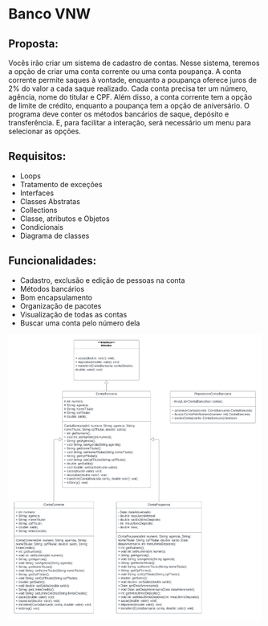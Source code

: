 # Banco VNW

## Proposta: 

Vocês irão criar um sistema de cadastro de
contas. Nesse sistema, teremos a opção de criar uma conta corrente
ou uma conta poupança.
A conta corrente permite saques à vontade, enquanto a poupança
oferece juros de 2% do valor a cada saque realizado.
Cada conta precisa ter um número, agência, nome do titular e CPF.
Além disso, a conta corrente tem a opção de limite de crédito,
enquanto a poupança tem a opção de aniversário.
O programa deve conter os métodos bancários de saque, depósito e
transferência.
E, para facilitar a interação, será necessário um menu para
selecionar as opções.

## Requisitos:

* Loops
* Tratamento de exceções
* Interfaces
* Classes Abstratas
* Collections
* Classe, atributos e Objetos
* Condicionais
* Diagrama de classes

## Funcionalidades:

* Cadastro, exclusão e edição de pessoas na conta
* Métodos bancários
* Bom encapsulamento
* Organização de pacotes
* Visualização de todas as contas
* Buscar uma conta pelo número dela

![Diagrama UML do Banco](./VnwBankUml.png)